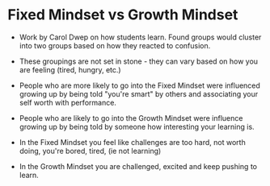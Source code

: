 # Fixed Mindset vs Growth Mindset

* Work by Carol Dwep on how students learn.  Found groups would cluster into two groups based on how they reacted to confusion.

* These groupings are not set in stone - they can vary based on how you are feeling (tired, hungry, etc.)

* People who are more likely to go into the Fixed Mindset were influenced growing up by being told "you're smart" by others and associating your self worth with performance.

* People who are likely to go into the Growth Mindset were influence growing up by being told by someone how interesting your learning is.

* In the Fixed Mindset you feel like challenges are too hard, not worth doing, you're bored, tired, (ie not learning)

* In the Growth Mindset you are challenged, excited and keep pushing to learn. 

